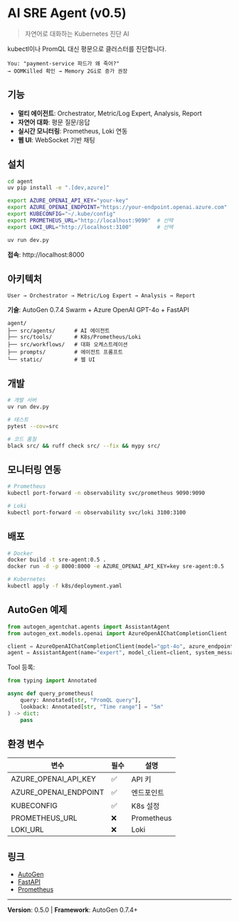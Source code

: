 # AI SRE Agent (v0.5)

> 자연어로 대화하는 Kubernetes 진단 AI

kubectl이나 PromQL 대신 평문으로 클러스터를 진단합니다.

```
You: "payment-service 파드가 왜 죽어?"
→ OOMKilled 확인 → Memory 2Gi로 증가 권장
```

## 기능

- **멀티 에이전트**: Orchestrator, Metric/Log Expert, Analysis, Report
- **자연어 대화**: 평문 질문/응답
- **실시간 모니터링**: Prometheus, Loki 연동
- **웹 UI**: WebSocket 기반 채팅

## 설치

```bash
cd agent
uv pip install -e ".[dev,azure]"

export AZURE_OPENAI_API_KEY="your-key"
export AZURE_OPENAI_ENDPOINT="https://your-endpoint.openai.azure.com"
export KUBECONFIG="~/.kube/config"
export PROMETHEUS_URL="http://localhost:9090"  # 선택
export LOKI_URL="http://localhost:3100"        # 선택

uv run dev.py
```

**접속**: http://localhost:8000

## 아키텍처

```
User → Orchestrator → Metric/Log Expert → Analysis → Report
```

**기술**: AutoGen 0.7.4 Swarm + Azure OpenAI GPT-4o + FastAPI

```
agent/
├── src/agents/      # AI 에이전트
├── src/tools/       # K8s/Prometheus/Loki
├── src/workflows/   # 대화 오케스트레이션
├── prompts/         # 에이전트 프롬프트
└── static/          # 웹 UI
```

## 개발

```bash
# 개발 서버
uv run dev.py

# 테스트
pytest --cov=src

# 코드 품질
black src/ && ruff check src/ --fix && mypy src/
```

## 모니터링 연동

```bash
# Prometheus
kubectl port-forward -n observability svc/prometheus 9090:9090

# Loki
kubectl port-forward -n observability svc/loki 3100:3100
```

## 배포

```bash
# Docker
docker build -t sre-agent:0.5 .
docker run -d -p 8000:8000 -e AZURE_OPENAI_API_KEY=key sre-agent:0.5

# Kubernetes
kubectl apply -f k8s/deployment.yaml
```

## AutoGen 예제

```python
from autogen_agentchat.agents import AssistantAgent
from autogen_ext.models.openai import AzureOpenAIChatCompletionClient

client = AzureOpenAIChatCompletionClient(model="gpt-4o", azure_endpoint=endpoint, api_key=key)
agent = AssistantAgent(name="expert", model_client=client, system_message="...")
```

Tool 등록:
```python
from typing import Annotated

async def query_prometheus(
    query: Annotated[str, "PromQL query"],
    lookback: Annotated[str, "Time range"] = "5m"
) -> dict:
    pass
```

## 환경 변수

| 변수 | 필수 | 설명 |
|------|------|------|
| AZURE_OPENAI_API_KEY | ✅ | API 키 |
| AZURE_OPENAI_ENDPOINT | ✅ | 엔드포인트 |
| KUBECONFIG | ✅ | K8s 설정 |
| PROMETHEUS_URL | ❌ | Prometheus |
| LOKI_URL | ❌ | Loki |

## 링크

- [AutoGen](https://microsoft.github.io/autogen/)
- [FastAPI](https://fastapi.tiangolo.com/)
- [Prometheus](https://prometheus.io/docs/)

---

**Version**: 0.5.0 | **Framework**: AutoGen 0.7.4+
